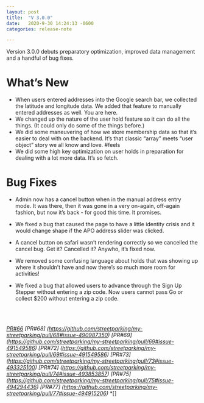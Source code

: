 ```yaml
---
layout: post
title:  "V 3.0.0"
date:   2020-9-30 14:24:13 -0600
categories: release-note

---
```

Version 3.0.0 debuts preparatory optimization, improved data management and a handful of bug fixes.

# What’s New
- When users entered addresses into the Google search bar, we collected the latitude and longitude data. We added that feature to manually entered addresses as well. You are here.  
- We changed up the nature of the user hold feature so it can do all the things. (It could only do some of the things before.)
- We did some maneuvering of how we store membership data so that it’s easier to deal with on the backend. It’s that classic “array” meets “user object” story we all know and love. #feels
- We did some high key optimization on user holds in preparation for dealing with a lot more data. It’s so fetch. 







# Bug Fixes

- Admin now has a cancel button when in the manual address entry mode. It was there, then it was gone in a very on-again, off-again fashion, but now it’s back - for good this time. It promises. 

- We fixed a bug that caused the page to have a little identity crisis and it would change shape if the APO address slider was clicked. 

- A cancel button on safari wasn’t rendering correctly so we cancelled the cancel bug. Get it? Cancelled it? Anywho, it’s fixed now. 

- We removed some confusing language about holds that was showing up where it shouldn’t have and now there’s so much more room for activities! 

- We fixed a bug that allowed users to advance through the Sign Up Stepper without entering a zip code. Now users cannot pass Go or collect $200 without entering a zip code. 

<br/><br/>


*[PR#66](https://github.com/streetparking/my-streetparking/pull/66#issue-490733565)* *[PR#68] (https://github.com/streetparking/my-streetparking/pull/68#issue-490987350)* *[PR#69] (https://github.com/streetparking/my-streetparking/pull/69#issue-491549586)* *[PR#72] (https://github.com/streetparking/my-streetparking/pull/69#issue-491549586)* *[PR#73] (https://github.com/streetparking/my-streetparking/pull/73#issue-493325100)* *[PR#74] (https://github.com/streetparking/my-streetparking/pull/74#issue-493853857)* *[PR#75] (https://github.com/streetparking/my-streetparking/pull/75#issue-494294436)* *[PR#77] (https://github.com/streetparking/my-streetparking/pull/77#issue-494915206)* *[] 